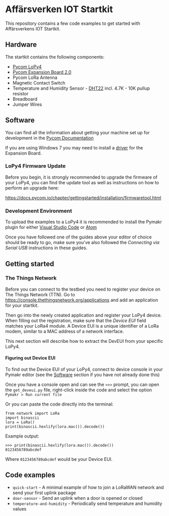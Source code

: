 # Affärsverken IOT Startkit

This repository contains a few code examples to get started with Affärsverkens IOT Startkit.

## Hardware

The startkit contains the following components:

- [Pycom LoPy4](https://docs.pycom.io/chapter/gettingstarted/connection/lopy4.html)
- [Pycom Expansion Board 2.0](https://docs.pycom.io/chapter/gettingstarted/connection/lopy4.html#exp2)
- Pycom LoRa Antenna
- Magnetic Contact Switch
- Temperature and Humidity Sensor - [DHT22](https://learn.adafruit.com/dht/overview) incl. 4.7K - 10K pullup resistor
- Breadboard
- Jumper Wires

## Software

You can find all the information about getting your machine set up for development in the [Pycom Documentation](https://docs.pycom.io/chapter/gettingstarted/installingsoftware.html)

If you are using Windows 7 you may need to install a [driver](https://docs.pycom.io/chapter/gettingstarted/installation/drivers.html) for the Expansion Board.

### LoPy4 Firmware Update

Before you begin, it is strongly recommended to upgrade the firmware of your LoPy4, you can find the update tool as well as instructions on how to perform an upgrade here:

https://docs.pycom.io/chapter/gettingstarted/installation/firmwaretool.html

### Development Environment

To upload the examples to a LoPy4 it is recommended to install the Pymakr plugin for either [Visual Studio Code](https://docs.pycom.io/chapter/pymakr/installation/vscode.html) or [Atom](https://docs.pycom.io/chapter/pymakr/installation/atom.html)

Once you have followed one of the guides above your editor of choice should be ready to go, make sure you've also followed the _Connecting via Serial USB_ instructions in these guides.

## Getting started

### The Things Network

Before you can connect to the testbed you need to register your device on The Things Network (TTN).
Go to https://console.thethingsnetwork.org/applications and add an application for your startkit.

Then go into the newly created application and register your LoPy4 device. When filling out the registration, make sure that the _Device EUI_ field matches your LoRa4 module. A Device EUI is a unique identifier of a LoRa modem, similar to a MAC address of a network interface.

This next section will describe how to extract the DevEUI from your specific LoPy4.

#### Figuring out Device EUI

To find out the Device EUI of your LoPy4, connect to device console in your Pymakr editor (see the [Software](#software) section if you have not already done this)

Once you have a console open and can see the `>>>` prompt, you can open the `get_deveui.py` file, right-click inside the code and select the option `Pymakr > Run current file`

Or you can paste the code directly into the terminal:

```
from network import LoRa
import binascii
lora = LoRa()
print(binascii.hexlify(lora.mac()).decode())
```

Example output:

```
>>> print(binascii.hexlify(lora.mac()).decode())
0123456789abcdef
```

Where `0123456789abcdef` would be your Device EUI.

## Code examples

- `quick-start` - A minimal example of how to join a LoRaWAN network and send your first uplink package
- `door-sensor` - Send an uplink when a door is opened or closed
- `temperature-and-humidity` - Periodically send temperature and humidity values
